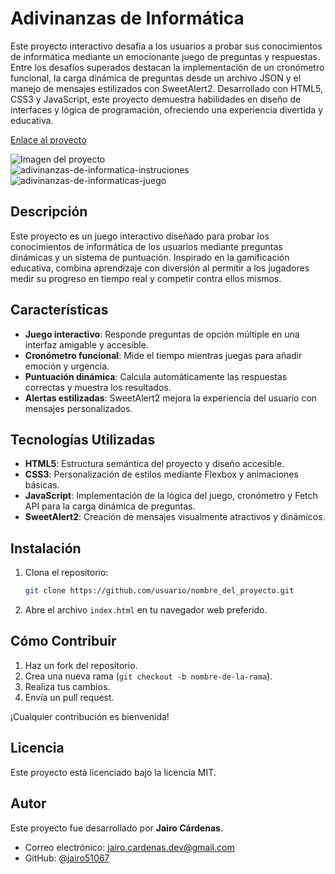 # **Adivinanzas de Informática**
Este proyecto interactivo desafía a los usuarios a probar sus conocimientos de informática mediante un emocionante juego de preguntas y respuestas. Entre los desafíos superados destacan la implementación de un cronómetro funcional, la carga dinámica de preguntas desde un archivo JSON y el manejo de mensajes estilizados con SweetAlert2. Desarrollado con HTML5, CSS3 y JavaScript, este proyecto demuestra habilidades en diseño de interfaces y lógica de programación, ofreciendo una experiencia divertida y educativa.

[Enlace al proyecto](https://jairo51067.github.io/Adivinanzas-de-Informatica/)  

![Imagen del proyecto](URL_DE_LA_IMAGEN)
<br>
![adivinanzas-de-informatica-instruciones](https://github.com/user-attachments/assets/275d3ab1-1916-485f-a31d-9ab1313da4ba)
<br>
![adivinanzas-de-informaticas-juego](https://github.com/user-attachments/assets/c0e2cf6f-60d8-4dcb-86d6-ceaf3ea076ba)


## **Descripción**  
Este proyecto es un juego interactivo diseñado para probar los conocimientos de informática de los usuarios mediante preguntas dinámicas y un sistema de puntuación. Inspirado en la gamificación educativa, combina aprendizaje con diversión al permitir a los jugadores medir su progreso en tiempo real y competir contra ellos mismos.  

## **Características**  
- **Juego interactivo**: Responde preguntas de opción múltiple en una interfaz amigable y accesible.  
- **Cronómetro funcional**: Mide el tiempo mientras juegas para añadir emoción y urgencia.  
- **Puntuación dinámica**: Calcula automáticamente las respuestas correctas y muestra los resultados.  
- **Alertas estilizadas**: SweetAlert2 mejora la experiencia del usuario con mensajes personalizados.  

## **Tecnologías Utilizadas**  
- **HTML5**: Estructura semántica del proyecto y diseño accesible.  
- **CSS3**: Personalización de estilos mediante Flexbox y animaciones básicas.  
- **JavaScript**: Implementación de la lógica del juego, cronómetro y Fetch API para la carga dinámica de preguntas.  
- **SweetAlert2**: Creación de mensajes visualmente atractivos y dinámicos.  

## Instalación  
1. Clona el repositorio:  
    ```bash
    git clone https://github.com/usuario/nombre_del_proyecto.git
    ```  
2. Abre el archivo `index.html` en tu navegador web preferido.  

## Cómo Contribuir  
1. Haz un fork del repositorio.  
2. Crea una nueva rama (`git checkout -b nombre-de-la-rama`).  
3. Realiza tus cambios.  
4. Envía un pull request.  

¡Cualquier contribución es bienvenida!  

## Licencia  
Este proyecto está licenciado bajo la licencia MIT.  

## Autor  
Este proyecto fue desarrollado por **Jairo Cárdenas**.  
- Correo electrónico: [jairo.cardenas.dev@gmail.com](mailto:jairo.cardenas.dev@gmail.com)  
- GitHub: [@jairo51067](https://github.com/jairo51067)   
